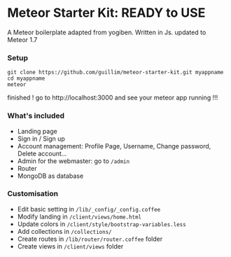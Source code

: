 Meteor Starter Kit: READY to USE
==============

A Meteor boilerplate adapted from yogiben. Written in Js. updated to Meteor 1.7

### Setup ####
```
git clone https://github.com/guillim/meteor-starter-kit.git myappname  
cd myappname  
meteor
```
finished ! go to http://localhost:3000 and see your meteor app running !!!

### What's included ###
* Landing page  
* Sign in / Sign up  
* Account management: Profile Page, Username, Change password, Delete account...
* Admin for the webmaster: go to `/admin`
* Router
* MongoDB as database

### Customisation ###
* Edit basic setting in `/lib/_config/_config.coffee`
* Modify landing in `/client/views/home.html`
* Update colors in `/client/style/bootstrap-variables.less`
* Add collections in `/collections/`
* Create routes in `/lib/router/router.coffee` folder
* Create views in `/client/views` folder
